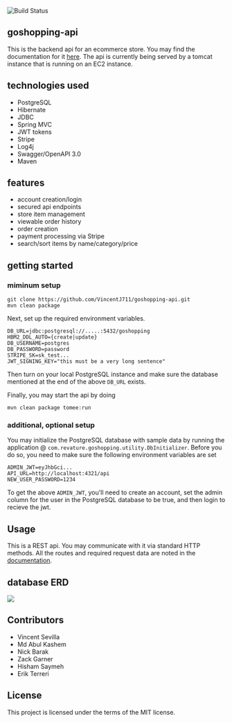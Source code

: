 ![Build Status](http://54.151.78.250:8080/jenkins/buildStatus/icon?job=goshopping-api/dev&subject=%5Bdev%5D%20took%20$%7Bduration%7D%20about%20$%7BstartTime%7D%20ago)

## goshopping-api

This is the backend api for an ecommerce store. You may find the documentation for it [here](http://54.151.78.250:8080/goshopping-api/docs/index.html). The api is currently being served by a tomcat instance that is running on an EC2 instance.

## technologies used

- PostgreSQL
- Hibernate
- JDBC
- Spring MVC
- JWT tokens
- Stripe
- Log4j
- Swagger/OpenAPI 3.0
- Maven

## features

- account creation/login
- secured api endpoints
- store item management
- viewable order history
- order creation
- payment processing via Stripe
- search/sort items by name/category/price

## getting started

### miminum setup

```
git clone https://github.com/VincentJ711/goshopping-api.git
mvn clean package
```

Next, set up the required environment variables.

```
DB_URL=jdbc:postgresql://.....:5432/goshopping
HBM2_DDL_AUTO={create|update}
DB_USERNAME=postgres
DB_PASSWORD=password
STRIPE_SK=sk_test...
JWT_SIGNING_KEY="this must be a very long sentence"
```

Then turn on your local PostgreSQL instance and make sure the database mentioned at the end of the above `DB_URL` exists.

Finally, you may start the api by doing

``` 
mvn clean package tomee:run
```

### additional, optional setup

You may initialize the PostgreSQL database with sample data by running the application @ `com.revature.goshopping.utility.DbInitializer`. Before you do so, you need to make sure the following environment variables are set

``` 
ADMIN_JWT=eyJhbGci... 
API_URL=http://localhost:4321/api
NEW_USER_PASSWORD=1234
```

To get the above `ADMIN_JWT`, you'll need to create an account, set the admin column for the user in the PostgreSQL database to be true, and then login to recieve the jwt.

## Usage

This is a REST api. You may communicate with it via standard HTTP methods. All the routes and required request data are noted in the [documentation](http://54.151.78.250:8080/goshopping-api/docs/index.html).

## database ERD

![](https://user-images.githubusercontent.com/25497140/103494164-3e6dc780-4dea-11eb-8f94-25e998a56305.png)

## Contributors

- Vincent Sevilla
- Md Abul Kashem
- Nick Barak
- Zack Garner
- Hisham Saymeh
- Erik Terreri

## License

This project is licensed under the terms of the MIT license.